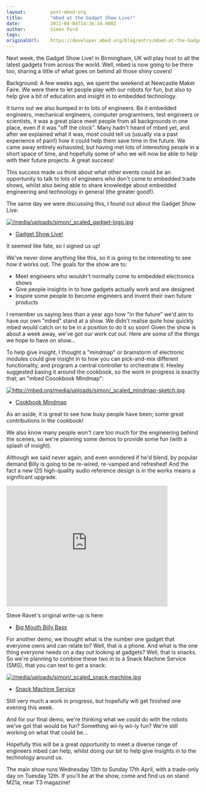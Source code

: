 ```yaml
---
layout:         post-mbed-org
title:          "mbed at the Gadget Show Live!"
date:           2011-04-04T14:36:34.000Z
author:         Simon Ford
tags:           
originalUrl:    https://developer.mbed.org/blog/entry/mbed-at-the-Gadget-Show-Live/
---
```


<p>Next week, the Gadget Show Live! in Birmingham, UK will play host to all
  the latest gadgets from across the world. Well, mbed is now going to be
  there too, sharing a little of what goes on behind all those shiny covers!</p>
<p>Background: A few weeks ago, we spent the weekend at Newcastle Maker Faire.
  We were there to let people play with our robots for fun, but also to help
  give a bit of education and insight in to embedded technology.</p>
<p>It turns out we also bumped in to lots of engineers. Be it embedded engineers,
  mechanical engineers, computer programmers, test engineers or scientists,
  it was a great place meet people from all backgrounds in one place, even
  if it was &quot;off the clock&quot;. Many hadn&apos;t heard of mbed yet,
  and after we explained what it was, most could tell us (usually via a past
  experience of pain!) how it could help them save time in the future. We
  came away entirely exhausted, but having met lots of interesting people
  in a short space of time, and hopefully some of who we will now be able
  to help with their future projects. A great success!</p>
<p>This success made us think about what other events could be an opportunity
  to talk to lots of engineers who don&apos;t come to embedded trade shows,
  whilst also being able to share knowledge about embedded engineering and
  technology in general (the greater good!).</p>
<p>The same day we were discussing this, I found out about the Gadget Show
  Live:</p>
<p><a href="http://www.gadgetshowlive.net/" rel="nofollow"><img src="https://developer.mbed.org/media/uploads/simon/_scaled_gadget-logo.jpg" alt="/media/uploads/simon/_scaled_gadget-logo.jpg" title="/media/uploads/simon/_scaled_gadget-logo.jpg"></a> 
</p>
<ul>
  <li><a href="http://www.gadgetshowlive.net/" rel="nofollow">Gadget Show Live!</a>

  </li>
</ul>
<p>It seemed like fate, so I signed us up!</p>
<p>We&apos;ve never done anything like this, so it is going to be interesting
  to see how it works out. The goals for the show are to:</p>
<ul>
  <li>Meet engineers who wouldn&apos;t normally come to embedded electronics
    shows</li>
  <li>Give people insights in to how gadgets actually work and are designed</li>
  <li>Inspire some people to become engineers and invent their own future products</li>
</ul>
<p>I remember us saying less than a year ago how &quot;in the future&quot;
  we&apos;d aim to have our own &quot;mbed&quot; stand at a show. We didn&apos;t
  realise quite how quickly mbed would catch on to be in a position to do
  it so soon! Given the show is about a week away, we&apos;ve got our work
  cut out. Here are some of the things we hope to have on show...</p>
<p>To help give insight, I thought a &quot;mindmap&quot; or brainstorm of
  electronic modules could give insight in to how you can pick-and-mix different
  functionality, and program a central controller to orchestrate it. Hexley
  suggested basing it around the cookbook, so the work in progress is exactly
  that; an &quot;mbed Coookbook Mindmap&quot;:</p>
<p><a href="http://mbed.org/users/simon/notebook/mbed-mindmap-poster/"><img src="http://mbed.org/media/uploads/simon/_scaled_mindmap-sketch.jpg" alt="http://mbed.org/media/uploads/simon/_scaled_mindmap-sketch.jpg" title="http://mbed.org/media/uploads/simon/_scaled_mindmap-sketch.jpg"></a>
</p>
<ul>
  <li><a href="http://mbed.org/users/simon/notebook/mbed-mindmap-poster">Cookbook Mindmap</a>

  </li>
</ul>
<p>As an aside, it is great to see how busy people have been; some great
  contributions in the cookbook!</p>
<p>We also know many people won&apos;t care too much for the engineering
  behind the scenes, so we&apos;re planning some demos to provide some fun
  (with a splash of insight).</p>
<p>Although we said never again, and even wondered if he&apos;d blend, by
  popular demand Billy is going to be re-wired, re-vamped and refreshed!
  And the fact a new I2S high-quality audio reference design is in the works
  means a significant upgrade.</p>
<div class="flex-video">
  <iframe width="420" height="315" src="https://www.youtube.com/embed/Y6kECR7T4LY"
  frameborder="0" allowfullscreen="allowfullscreen"></iframe>
</div>
<p>Steve Ravet&apos;s original write-up is here:</p>
<ul>
  <li><a href="http://mbed.org/cookbook/Big-Mouth-Billy-Bass">Big Mouth Billy Bass</a>

  </li>
</ul>
<p>For another demo, we thought what is the number one gadget that everyone
  owns and can relate to? Well, that is a phone. And what is the one thing
  everyone needs on a day out looking at gadgets? Well, that is snacks. So
  we&apos;re planning to combine these two in to a Snack Machine Service
  (SMS), that you can text to get a snack:</p>
<p><a href="http://mbed.org/users/simon/notebook/snack-machine-service/"><img src="https://developer.mbed.org/media/uploads/simon/_scaled_snack-machine.jpg" alt="/media/uploads/simon/_scaled_snack-machine.jpg" title="/media/uploads/simon/_scaled_snack-machine.jpg"></a>
</p>
<ul>
  <li><a href="http://mbed.org/users/simon/notebook/snack-machine-service/">Snack Machine Service</a>

  </li>
</ul>
<p>Still very much a work in progress, but hopefully will get finished one
  evening this week.</p>
<p>And for our final demo, we&apos;re thinking what we could do with the
  robots we&apos;ve got that would be fun? Something wii-ly wii-ly fun? We&apos;re
  still working on what that could be...</p>
<p>Hopefully this will be a great opportunity to meet a diverse range of
  engineers mbed can help, whilst doing our bit to help give insights in
  to the technology around us.</p>
<p>The main show runs Wednesday 13th to Sunday 17th April, with a trade-only
  day on Tuesday 12th. If you&apos;ll be at the show, come and find us on
  stand M21a, near T3 magazine!</p>
